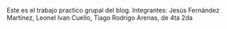 Este es el trabajo practico grupal del blog. Integrantes: Jesús Fernández Martínez, Leonel Ivan Cuello, Tiago Rodrigo Arenas, de 4ta 2da
